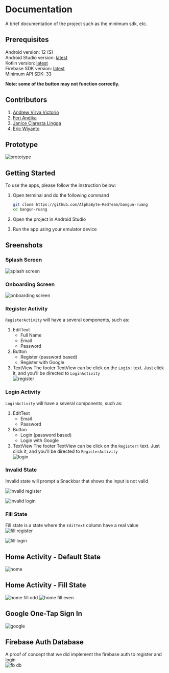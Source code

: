 # Documentation
A brief documentation of the project such as the minimum sdk, etc.

## Prerequisites

Android version: 12 (S) <br />
Android Studio version: [latest](https://developer.android.com/studio) <br />
Kotlin version: [latest](https://developer.android.com/kotlin) <br />
Firebase SDK version: [latest](https://firebase.google.com/docs/android/setup) <br />
Minimum API SDK: 33 <br />

**Note: some of the button may not function correctly.**

## Contributors

1. [Andrew Virya Victorio](https://github.com/AlphaByte-RedTeam)
2. [Feri Andika](https://github.com/FeriAndika-Hub)
3. [Janice Claresta Lingga](https://github.com/janeclrst)
4. [Eric Wiyanto](https://github.com/wiyantoeric)

## Prototype
![prototype](https://i.imgur.com/m1Lzstn.png)

## Getting Started

To use the apps, please follow the instruction below:

1. Open terminal and do the following command

   ```bash
   git clone https://github.com/AlphaByte-RedTeam/bangun-ruang
   cd bangun-ruang
   ```

2. Open the project in Android Studio

3. Run the app using your emulator device

## Sreenshots

### Splash Screen
![splash screen](https://i.imgur.com/Hx8gWfs.png)

### Onboarding Screen
![onboarding screen](https://i.imgur.com/okV2rRl.png)

### Register Activity
`RegisterActivity` will have a several components, such as:
1. EditText
   - Full Name
   - Email
   - Password
2. Button
   - Register (password based)
   - Register with Google
3. TextView
The footer TextView can be click on the `Login!` text. Just click it, and you'll be directed to `LoginActivity` </br>
![register](https://i.imgur.com/4B9g3A6.png)

### Login Activity
`LoginActivity` will have a several components, such as:
1. EditText
   - Email
   - Password
2. Button
   - Login (password based)
   - Login with Google
3. TextView
The footer TextView can be click on the `Register!` text. Just click it, and you'll be directed to `RegisterActivity` </br>
![login](https://i.imgur.com/ZfsEnoi.png)

### Invalid State
Invalid state will prompt a Snackbar that shows the input is not valid </br>

![invalid register](https://i.imgur.com/zyLoGLW.png)

![invalid login](https://i.imgur.com/r7Gc5ya.png)

### Fill State
Fill state is a state where the `EditText` column have a real value </br>
![fill register](https://i.imgur.com/ngAdcBi.png)

![fill login](https://i.imgur.com/ngAdcBi.png)

## Home Activity - Default State
![home](https://i.imgur.com/VhNzwyC.png)

## Home Activity - Fill State
![home fill odd](https://i.imgur.com/jMiB0C5.png)
![home fill even](https://i.imgur.com/uPqQNpc.png)

## Google One-Tap Sign In
![google](https://i.imgur.com/9U4Jp0w.png)

## Firebase Auth Database
A proof of concept that we did implement the firebase auth to register and login </br>
![fb db](https://i.imgur.com/hytr4qP.png)
